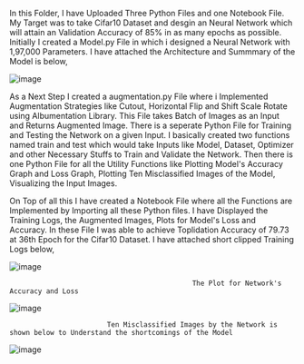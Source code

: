 In this Folder, I have Uploaded Three Python Files and one Notebook File. My Target was to take Cifar10 Dataset and desgin an Neural Network which will attain an 
Validation Accuracy of 85% in as many epochs as possible. Initially I created a Model.py File in which i designed a Neural Network with 1,97,000 Parameters. I have attached the Architecture and Summmary of the Model is below, 

![image](https://user-images.githubusercontent.com/61132761/217616302-c0fda28d-b878-41d0-8adc-3773a25e537d.png)

As a Next Step I created a augmentation.py File where i Implemented Augmentation Strategies like Cutout, Horizontal Flip and Shift Scale Rotate using Albumentation 
Library. This File takes Batch of Images as an Input and Returns Augmented Image. There is a seperate Python File for Training and Testing the Network on a given
Input. I basically created two functions named train and test which would take Inputs like Model, Dataset, Optimizer and other Necessary Stuffs to Train and Validate 
the Network. Then there is one Python File for all the Utility Functions like Plotting Model's Accuracy Graph and Loss Graph, Plotting Ten Misclassified Images of the 
Model, Visualizing the Input Images. 

On Top of all this I have created a Notebook File where all the Functions are Implemented by Importing all these Python files. I have Displayed the Training Logs,
the Augmented Images, Plots for Model's Loss and Accuracy. In these File I was able to achieve Toplidation Accuracy of 79.73 at 36th Epoch for the Cifar10 Dataset.
I have attached short clipped Training Logs below, 

![image](https://user-images.githubusercontent.com/61132761/217616580-7577723b-1a7c-4416-9923-cdca7a9231e8.png)


                                                 The Plot for Network's Accuracy and Loss

![image](https://user-images.githubusercontent.com/61132761/217616902-c56402fb-3d1c-4623-93e6-8d4d43ef12fe.png)


                            Ten Misclassified Images by the Network is shown below to Understand the shortcomings of the Model

![image](https://user-images.githubusercontent.com/61132761/217617038-91b778cd-12cc-49d3-a24b-f89b5bd2732b.png)

